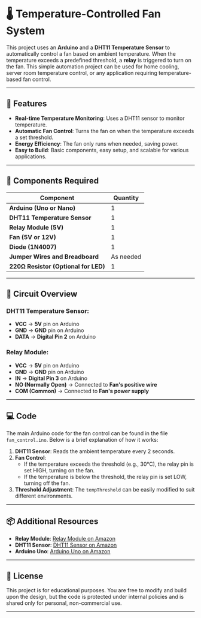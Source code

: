 # 🌡️ Temperature-Controlled Fan System

This project uses an **Arduino** and a **DHT11 Temperature Sensor** to automatically control a fan based on ambient temperature. When the temperature exceeds a predefined threshold, a **relay** is triggered to turn on the fan. This simple automation project can be used for home cooling, server room temperature control, or any application requiring temperature-based fan control.

---

## 🔧 Features

- **Real-time Temperature Monitoring**: Uses a DHT11 sensor to monitor temperature.
- **Automatic Fan Control**: Turns the fan on when the temperature exceeds a set threshold.
- **Energy Efficiency**: The fan only runs when needed, saving power.
- **Easy to Build**: Basic components, easy setup, and scalable for various applications.

---

## 🧰 Components Required

| Component                         | Quantity |
|-----------------------------------|----------|
| **Arduino (Uno or Nano)**         | 1        |
| **DHT11 Temperature Sensor**      | 1        |
| **Relay Module (5V)**             | 1        |
| **Fan (5V or 12V)**               | 1        |
| **Diode (1N4007)**                | 1        |
| **Jumper Wires and Breadboard**   | As needed |
| **220Ω Resistor (Optional for LED)** | 1      |

---

## 🔌 Circuit Overview

### **DHT11 Temperature Sensor:**
- **VCC** → **5V** pin on Arduino
- **GND** → **GND** pin on Arduino
- **DATA** → **Digital Pin 2** on Arduino

### **Relay Module:**
- **VCC** → **5V** pin on Arduino
- **GND** → **GND** pin on Arduino
- **IN** → **Digital Pin 3** on Arduino
- **NO (Normally Open)** → Connected to **Fan's positive wire**
- **COM (Common)** → Connected to **Fan's power supply**

---

## 💻 Code

The main Arduino code for the fan control can be found in the file `fan_control.ino`. Below is a brief explanation of how it works:

1. **DHT11 Sensor**: Reads the ambient temperature every 2 seconds.
2. **Fan Control**: 
   - If the temperature exceeds the threshold (e.g., 30°C), the relay pin is set HIGH, turning on the fan.
   - If the temperature is below the threshold, the relay pin is set LOW, turning off the fan.
3. **Threshold Adjustment**: The `tempThreshold` can be easily modified to suit different environments.

---

## 📦 Additional Resources

- **Relay Module**: [Relay Module on Amazon](https://www.amazon.com/dp/B07JYV2PHH)
- **DHT11 Sensor**: [DHT11 Sensor on Amazon](https://www.amazon.com/dp/B01LZ1G7Z0)
- **Arduino Uno**: [Arduino Uno on Amazon](https://www.amazon.com/dp/B008GRTSV6)

---

## 📜 License

This project is for educational purposes. You are free to modify and build upon the design, but the code is protected under internal policies and is shared only for personal, non-commercial use.

---
